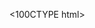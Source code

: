 
<100CTYPE html>
<html lang="en">

<head>

<script src="https://cdnjs.cloudflare.com/ajax/libs/p5.js/1.9.1/p5.js"></script>

<script src="https://cdnjs.cloudflare.com/ajax/libs/p5.js/1.9.1/addons/p5.sound.min.js"></script>

<link rel="stylesheet" type="text/css" href="style.css">

<meta charset="utf-8" />
